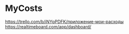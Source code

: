 # MyCosts
https://trello.com/b/iNYpPDFK/приложение-мои-расходы
https://realtimeboard.com/app/dashboard/